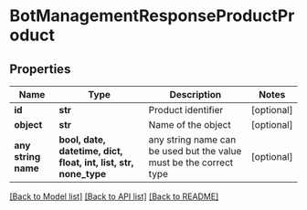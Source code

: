 # BotManagementResponseProductProduct


## Properties
Name | Type | Description | Notes
------------ | ------------- | ------------- | -------------
**id** | **str** | Product identifier | [optional] 
**object** | **str** | Name of the object | [optional] 
**any string name** | **bool, date, datetime, dict, float, int, list, str, none_type** | any string name can be used but the value must be the correct type | [optional]

[[Back to Model list]](../README.md#documentation-for-models) [[Back to API list]](../README.md#documentation-for-api-endpoints) [[Back to README]](../README.md)


